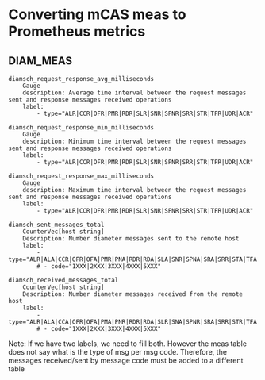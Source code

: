 # Converting mCAS meas to Prometheus metrics

## DIAM_MEAS

```
diamsch_request_response_avg_milliseconds
	Gauge
    description: Average time interval between the request messages sent and response messages received operations
	label: 
		- type="ALR|CCR|OFR|PMR|RDR|SLR|SNR|SPNR|SRR|STR|TFR|UDR|ACR"
```

```
diamsch_request_response_min_milliseconds	
	Gauge
    description: Minimum time interval between the request messages sent and response messages received operations
	label: 
		- type="ALR|CCR|OFR|PMR|RDR|SLR|SNR|SPNR|SRR|STR|TFR|UDR|ACR"
```

```
diamsch_request_response_max_milliseconds
	Gauge
    description: Maximum time interval between the request messages sent and response messages received operations
	label: 
		- type="ALR|CCR|OFR|PMR|RDR|SLR|SNR|SPNR|SRR|STR|TFR|UDR|ACR"
```

```
diamsch_sent_messages_total
    CounterVec[host string]
    Description: Number diameter messages sent to the remote host
	label: 
		- type="ALR|ALA|CCR|OFR|OFA|PMR|PNA|RDR|RDA|SLA|SNR|SPNA|SRA|SRR|STA|TFA|TFR|UDR|ACR|ACA"
		# - code="1XXX|2XXX|3XXX|4XXX|5XXX"
```

```
diamsch_received_messages_total
	CounterVec[host string]
    Description: Number diameter messages received from the remote host
	label: 
		- type="ALR|ALA|CCA|OFR|OFA|PMA|PNR|RDR|RDA|SLR|SNA|SPNR|SRA|SRR|STR|TFA|TFR|UDA|ACR|ACA"
		# - code="1XXX|2XXX|3XXX|4XXX|5XXX"
```

Note: If we have two labels, we need to fill both. However the meas table does not say what is the type of msg per msg code. Therefore, the messages received/sent by message code must be added to a different table

